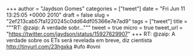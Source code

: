 
+++
author = "Jaydson Gomes"
categories = ["tweet"]
date = "Fri Jun 11 13:25:05 +0000 2010"
draft = false
slug = "2ef213cab57fa1220245c0dd64df05366e7e7ad9"
tags = ["tweet"]
title = """RT: @zaip: A verdade sobr..."""
tweet = true
micro = true
tweet_url = "https://twitter.com/jaydson/status/15927629907"
+++
RT: @zaip: A verdade sobre os ETs será revelada em breve, diz cientista http://tinyurl.com/23hgxka #ufo #ovni
